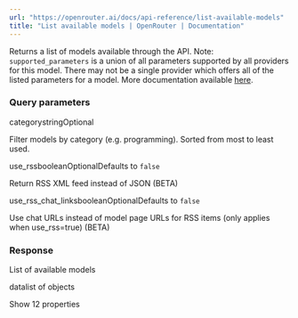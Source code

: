 ```yaml
---
url: "https://openrouter.ai/docs/api-reference/list-available-models"
title: "List available models | OpenRouter | Documentation"
---
```


Returns a list of models available through the API.
Note: `supported_parameters` is a union of all parameters supported by all providers for this model.
There may not be a single provider which offers all of the listed parameters for a model.
More documentation available [here](https://openrouter.ai/docs/models).

### Query parameters

categorystringOptional

Filter models by category (e.g. programming). Sorted from most to least used.

use\_rssbooleanOptionalDefaults to `false`

Return RSS XML feed instead of JSON (BETA)

use\_rss\_chat\_linksbooleanOptionalDefaults to `false`

Use chat URLs instead of model page URLs for RSS items (only applies when use\_rss=true) (BETA)

### Response

List of available models

datalist of objects

Show 12 properties